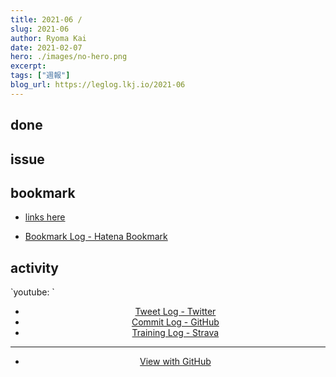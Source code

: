 ```yaml
---
title: 2021-06 / 
slug: 2021-06
author: Ryoma Kai
date: 2021-02-07
hero: ./images/no-hero.png
excerpt: 
tags: ["週報"]
blog_url: https://leglog.lkj.io/2021-06
---
```


<!--greeting here-->

## done

### 

## issue

### 

## bookmark

- [links here]()


- [Bookmark Log - Hatena Bookmark](https://b.hatena.ne.jp/Ryo_K/bookmark)

## activity

<Tweet tweetLink="" align="center" />
<Instagram instagramId="" />
`youtube: `

- [Tweet Log - Twitter](https://twitter.com/search?q=(from%3Alegnoh)%20until%3A2021-02-07%20since%3A2021-02-01%20-filter%3Areplies&src=typed_query)
- [Commit Log - GitHub](https://github.com/legnoh?tab=overview&from=2021-02-01&to=2021-02-07)
- [Training Log - Strava](https://www.strava.com/athletes/47349424/training/log)

----

- [View with GitHub](https://github.com/legnoh/leglog/blob/master/content/posts/202x/2021/06/index.md)
